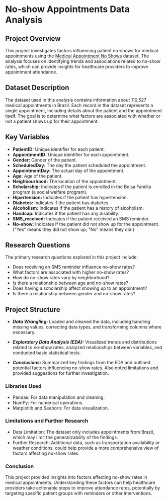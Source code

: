 # No-show Appointments Data Analysis

## Project Overview
This project investigates factors influencing patient no-shows for medical appointments using the [Medical Appointment No Shows](https://www.kaggle.com/datasets/joniarroba/noshowappointments) dataset. The analysis focuses on identifying trends and associations related to no-show rates, which can provide insights for healthcare providers to improve appointment attendance.

## Dataset Description
The dataset used in this analysis contains information about 110,527 medical appointments in Brazil. Each record in the dataset represents a single appointment, including details about the patient and the appointment itself. The goal is to determine what factors are associated with whether or not a patient shows up for their appointment.

## Key Variables
- **PatientID:** Unique identifier for each patient.
- **AppointmentID:** Unique identifier for each appointment.
- **Gender:** Gender of the patient.
- **ScheduledDay:** The day the patient scheduled the appointment.
- **AppointmentDay:** The actual day of the appointment.
- **Age:** Age of the patient.
- **Neighbourhood:** The location of the appointment.
- **Scholarship:** Indicates if the patient is enrolled in the Bolsa Família program (a social welfare program).
- **Hipertension:** Indicates if the patient has hypertension.
- **Diabetes:** Indicates if the patient has diabetes.
- **Alcoholism:** Indicates if the patient has a history of alcoholism.
- **Handcap:** Indicates if the patient has any disability.
- **SMS_received:** Indicates if the patient received an SMS reminder.
- **No-show:** Indicates if the patient did not show up for the appointment. ("Yes" means they did not show up; "No" means they did.)


## Research Questions
The primary research questions explored in this project include:

- Does receiving an SMS reminder influence no-show rates?
- What factors are associated with higher no-show rates?
- How do no-show rates vary by neighborhood?
- Is there a relationship between age and no-show rates?
- Does having a scholarship affect showing up to an appointment?
- Is there a relationship between gender and no-show rates?


## Project Structure
- ***Data Wrangling:*** Loaded and cleaned the data, including handling missing values, correcting data types, and transforming columns where necessary.

- ***Exploratory Data Analysis (EDA):*** Visualized trends and distributions related to no-show rates, analyzed relationships between variables, and conducted basic statistical tests.

- ***Conclusions:*** Summarized key findings from the EDA and outlined potential factors influencing no-show rates. Also noted limitations and provided suggestions for further investigation.

### Libraries Used
- Pandas: For data manipulation and cleaning.
- NumPy: For numerical operations.
- Matplotlib and Seaborn: For data visualization.

### Limitations and Further Research
- Data Limitation: The dataset only includes appointments from Brazil, which may limit the generalizability of the findings.
- Further Research: Additional data, such as transportation availability or weather conditions, could help provide a more comprehensive view of factors affecting no-show rates.

### Conclusion
This project provided insights into factors affecting no-show rates in medical appointments. Understanding these factors can help healthcare providers take actionable steps to improve attendance rates, potentially by targeting specific patient groups with reminders or other interventions.